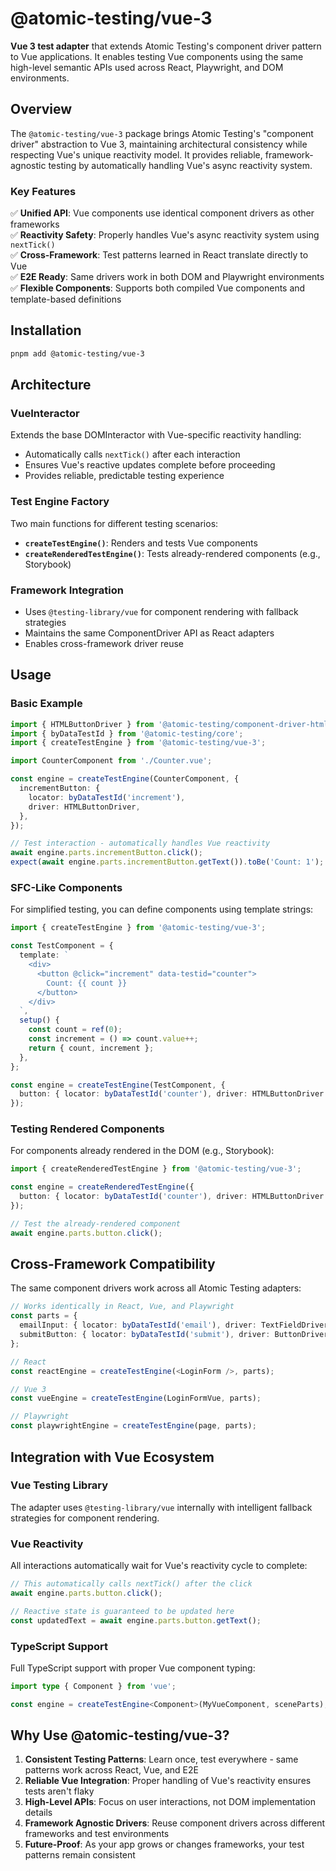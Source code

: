 # @atomic-testing/vue-3

**Vue 3 test adapter** that extends Atomic Testing's component driver pattern to Vue applications. It enables testing Vue components using the same high-level semantic APIs used across React, Playwright, and DOM environments.

## Overview

The `@atomic-testing/vue-3` package brings Atomic Testing's "component driver" abstraction to Vue 3, maintaining architectural consistency while respecting Vue's unique reactivity model. It provides reliable, framework-agnostic testing by automatically handling Vue's async reactivity system.

### Key Features

✅ **Unified API**: Vue components use identical component drivers as other frameworks  
✅ **Reactivity Safety**: Properly handles Vue's async reactivity system using `nextTick()`  
✅ **Cross-Framework**: Test patterns learned in React translate directly to Vue  
✅ **E2E Ready**: Same drivers work in both DOM and Playwright environments  
✅ **Flexible Components**: Supports both compiled Vue components and template-based definitions

## Installation

```bash
pnpm add @atomic-testing/vue-3
```

## Architecture

### VueInteractor

Extends the base DOMInteractor with Vue-specific reactivity handling:

- Automatically calls `nextTick()` after each interaction
- Ensures Vue's reactive updates complete before proceeding
- Provides reliable, predictable testing experience

### Test Engine Factory

Two main functions for different testing scenarios:

- **`createTestEngine()`**: Renders and tests Vue components
- **`createRenderedTestEngine()`**: Tests already-rendered components (e.g., Storybook)

### Framework Integration

- Uses `@testing-library/vue` for component rendering with fallback strategies
- Maintains the same ComponentDriver API as React adapters
- Enables cross-framework driver reuse

## Usage

### Basic Example

```typescript
import { HTMLButtonDriver } from '@atomic-testing/component-driver-html';
import { byDataTestId } from '@atomic-testing/core';
import { createTestEngine } from '@atomic-testing/vue-3';

import CounterComponent from './Counter.vue';

const engine = createTestEngine(CounterComponent, {
  incrementButton: {
    locator: byDataTestId('increment'),
    driver: HTMLButtonDriver,
  },
});

// Test interaction - automatically handles Vue reactivity
await engine.parts.incrementButton.click();
expect(await engine.parts.incrementButton.getText()).toBe('Count: 1');
```

### SFC-Like Components

For simplified testing, you can define components using template strings:

```typescript
import { createTestEngine } from '@atomic-testing/vue-3';

const TestComponent = {
  template: `
    <div>
      <button @click="increment" data-testid="counter">
        Count: {{ count }}
      </button>
    </div>
  `,
  setup() {
    const count = ref(0);
    const increment = () => count.value++;
    return { count, increment };
  },
};

const engine = createTestEngine(TestComponent, {
  button: { locator: byDataTestId('counter'), driver: HTMLButtonDriver },
});
```

### Testing Rendered Components

For components already rendered in the DOM (e.g., Storybook):

```typescript
import { createRenderedTestEngine } from '@atomic-testing/vue-3';

const engine = createRenderedTestEngine({
  button: { locator: byDataTestId('counter'), driver: HTMLButtonDriver },
});

// Test the already-rendered component
await engine.parts.button.click();
```

## Cross-Framework Compatibility

The same component drivers work across all Atomic Testing adapters:

```typescript
// Works identically in React, Vue, and Playwright
const parts = {
  emailInput: { locator: byDataTestId('email'), driver: TextFieldDriver },
  submitButton: { locator: byDataTestId('submit'), driver: ButtonDriver }
};

// React
const reactEngine = createTestEngine(<LoginForm />, parts);

// Vue 3
const vueEngine = createTestEngine(LoginFormVue, parts);

// Playwright
const playwrightEngine = createTestEngine(page, parts);
```

## Integration with Vue Ecosystem

### Vue Testing Library

The adapter uses `@testing-library/vue` internally with intelligent fallback strategies for component rendering.

### Vue Reactivity

All interactions automatically wait for Vue's reactivity cycle to complete:

```typescript
// This automatically calls nextTick() after the click
await engine.parts.button.click();

// Reactive state is guaranteed to be updated here
const updatedText = await engine.parts.button.getText();
```

### TypeScript Support

Full TypeScript support with proper Vue component typing:

```typescript
import type { Component } from 'vue';

const engine = createTestEngine<Component>(MyVueComponent, sceneParts);
```

## Why Use @atomic-testing/vue-3?

1. **Consistent Testing Patterns**: Learn once, test everywhere - same patterns work across React, Vue, and E2E
2. **Reliable Vue Integration**: Proper handling of Vue's reactivity ensures tests aren't flaky
3. **High-Level APIs**: Focus on user interactions, not DOM implementation details
4. **Framework Agnostic Drivers**: Reuse component drivers across different frameworks and test environments
5. **Future-Proof**: As your app grows or changes frameworks, your test patterns remain consistent
